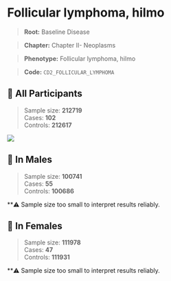 # Follicular lymphoma, hilmo

> **Root:** Baseline Disease  

> **Chapter:** Chapter II- Neoplasms  

> **Phenotype:** Follicular lymphoma, hilmo  

> **Code:** `CD2_FOLLICULAR_LYMPHOMA`

## 🧪 All Participants  
> Sample size: **212719**  
> Cases: **102**  
> Controls: **212617**
<img src="/Disease/Figures/ALL/Baseline/CD2_FOLLICULAR_LYMPHOMA.png"/>
<CsvTable src="/Disease_Data/ALL/Baseline/LG_CD2_FOLLICULAR_LYMPHOMA.csv" label="🔍 View full results" />

## 👨 In Males  
> Sample size: **100741**  
> Cases: **55**  
> Controls: **100686**

**⚠️ Sample size too small to interpret results reliably.

## 👩 In Females  
> Sample size: **111978**  
> Cases: **47**  
> Controls: **111931**

**⚠️ Sample size too small to interpret results reliably.

